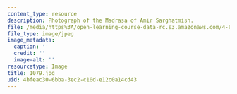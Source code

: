 ```yaml
---
content_type: resource
description: Photograph of the Madrasa of Amir Sarghatmish.
file: /media/https%3A/open-learning-course-data-rc.s3.amazonaws.com/4-615-the-architecture-of-cairo-spring-2002/4bfeac306bba3ec2c10de12c0a14cd43_1079.jpg
file_type: image/jpeg
image_metadata:
  caption: ''
  credit: ''
  image-alt: ''
resourcetype: Image
title: 1079.jpg
uid: 4bfeac30-6bba-3ec2-c10d-e12c0a14cd43
---
```

